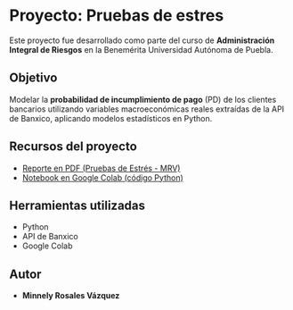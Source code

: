 # Proyecto: Pruebas de estres

Este proyecto fue desarrollado como parte del curso de **Administración Integral de Riesgos** en la Benemérita Universidad Autónoma de Puebla.

## Objetivo

Modelar la **probabilidad de incumplimiento de pago** (PD) de los clientes bancarios utilizando variables macroeconómicas reales extraídas de la API de Banxico, aplicando modelos estadísticos en Python.

## Recursos del proyecto

-  [Reporte en PDF (Pruebas de Estrés - MRV)](./Pruebas_de_Estres_MRV.pdf)
-  [Notebook en Google Colab (código Python)](https://colab.research.google.com/drive/1e-Ae89NbuEN_fPJno1GoRwC4LEJrYlUU?usp=sharing)
  
## Herramientas utilizadas

- Python 
- API de Banxico
- Google Colab

## Autor

- **Minnely Rosales Vázquez**

